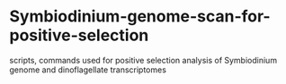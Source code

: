 # Symbiodinium-genome-scan-for-positive-selection
scripts, commands used for positive selection analysis of  Symbiodinium genome and dinoflagellate transcriptomes
